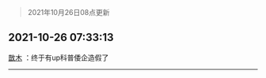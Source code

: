 > 2021年10月26日08点更新
<link rel="stylesheet" href="https://cdn.jsdelivr.net/gh/taotie6/sampleJSON@main/css/photo_show.css">
<meta name="referrer" content="no-referrer" />


 ## 2021-10-26 07:33:13 

 [㪚木](https://www.coolapk.com/feed/30953373?shareKey=N2JhODZhNzRmNzU2NjE3NzQ3ODU~) ：终于有up科普倭企造假了 

<div class="album">
</div>

 ------- 

